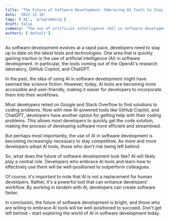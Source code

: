 ```yaml
---
title: 'The Future of Software Development: Embracing AI Tools to Stay Competitive'
date: '2022-12-18'
tags: ['AI', 'programming']
draft: false
summary: 'The use of artificial intelligence (AI) in software development is becoming increasingly important in order to stay competitive in the field.'
authors: ['default']
---
```


As software development evolves at a rapid pace, developers need to stay up to date on the latest tools and technologies. One area that is quickly gaining traction is the use of artificial intelligence (AI) in software development. In particular, the tools coming out of the OpenAI's research laboratory, GitHub Copilot, and ChatGPT.

In the past, the idea of using AI in software development might have seemed like science fiction. However, today, AI tools are becoming more accessible and user-friendly, making it easier for developers to incorporate them into their workflows.

Most developers relied on Google and Stack Overflow to find solutions to coding problems. Now with new AI-powered tools like GitHub Copilot, and ChatGPT, developers have another option for getting help with their coding problems. This allows most developers to quickly get the code solution, making the process of developing software more efficient and streamlined.

But perhaps most importantly, the use of AI in software development is becoming increasingly necessary to stay competitive. As more and more developers adopt AI tools, those who don't risk being left behind.

So, what does the future of software development look like? AI will likely play a central role. Developers who embrace AI tools and learn how to effectively use them will be well-positioned to outperform colleagues.

Of course, it's important to note that AI is not a replacement for human developers. Rather, it's a powerful tool that can enhance developers' workflow. By working in tandem with AI, developers can create software faster.

In conclusion, the future of software development is bright, and those who are willing to embrace AI tools will be well-positioned to succeed. Don't get left behind – start exploring the world of AI in software development today.
